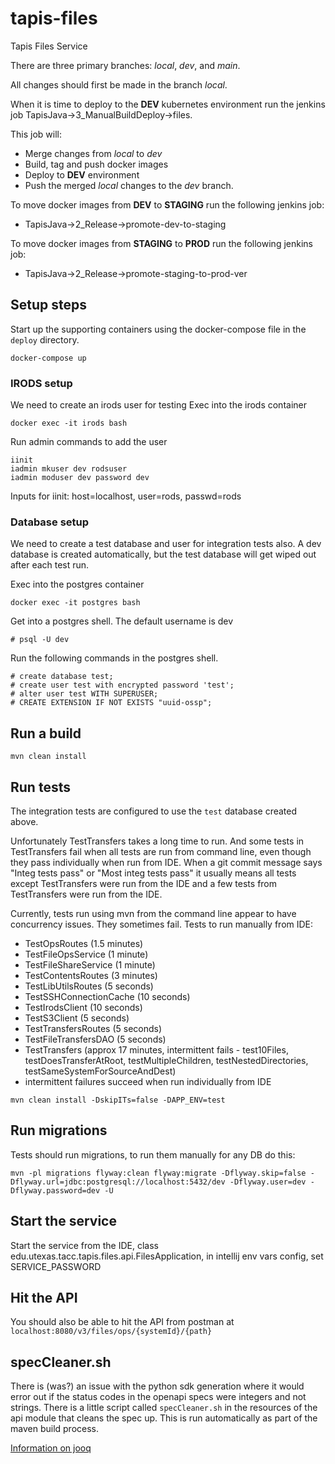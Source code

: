 # tapis-files

Tapis Files Service

There are three primary branches: *local*, *dev*, and *main*.

All changes should first be made in the branch *local*.

When it is time to deploy to the **DEV** kubernetes environment
run the jenkins job TapisJava->3_ManualBuildDeploy->files.

This job will:
* Merge changes from *local* to *dev*
* Build, tag and push docker images
* Deploy to **DEV** environment
* Push the merged *local* changes to the *dev* branch.

To move docker images from **DEV** to **STAGING** run the following jenkins job:
* TapisJava->2_Release->promote-dev-to-staging

To move docker images from **STAGING** to **PROD** run the following jenkins job:
* TapisJava->2_Release->promote-staging-to-prod-ver


## Setup steps

Start up the supporting containers using the docker-compose file in the `deploy` directory.

```docker-compose up```

### IRODS setup
We need to create an irods user for testing
Exec into the irods container

```docker exec -it irods bash```

Run admin commands to add the user

``` 
iinit
iadmin mkuser dev rodsuser
iadmin moduser dev password dev
```

Inputs for iinit: host=localhost, user=rods, passwd=rods

### Database setup
We need to create a test database and user for integration tests also. A dev database
is created automatically, but the test database will get wiped out after each test run.

Exec into the postgres container

```docker exec -it postgres bash```

Get into a postgres shell. The default username is dev

```# psql -U dev```

Run the following commands in the postgres shell.

``` 
# create database test;
# create user test with encrypted password 'test';
# alter user test WITH SUPERUSER;   
# CREATE EXTENSION IF NOT EXISTS "uuid-ossp";
```

## Run a build

```
mvn clean install
```

## Run tests

The integration tests are configured to use the `test` database created above.

Unfortunately TestTransfers takes a long time to run. And some tests in TestTransfers fail when all tests are
  run from command line, even though they pass individually when run from IDE.
When a git commit message says "Integ tests pass" or "Most integ tests pass" it usually means all tests except
  TestTransfers were run from the IDE and a few tests from TestTransfers were run from the IDE.

Currently, tests run using mvn from the command line appear to have concurrency issues. They sometimes fail.
Tests to run manually from IDE:
 - TestOpsRoutes (1.5 minutes)
 - TestFileOpsService (1 minute)
 - TestFileShareService (1 minute)
 - TestContentsRoutes (3 minutes)
 - TestLibUtilsRoutes (5 seconds)
 - TestSSHConnectionCache (10 seconds)
 - TestIrodsClient (10 seconds)
 - TestS3Client (5 seconds)
 - TestTransfersRoutes (5 seconds)
 - TestFileTransfersDAO (5 seconds)
 - TestTransfers (approx 17 minutes, intermittent fails - test10Files, testDoesTransferAtRoot, testMultipleChildren, testNestedDirectories, testSameSystemForSourceAndDest)
 -   intermittent failures succeed when run individually from IDE

```
mvn clean install -DskipITs=false -DAPP_ENV=test
```

## Run migrations
Tests should run migrations, to run them manually for any DB do this:
```
mvn -pl migrations flyway:clean flyway:migrate -Dflyway.skip=false -Dflyway.url=jdbc:postgresql://localhost:5432/dev -Dflyway.user=dev -Dflyway.password=dev -U
```

## Start the service
Start the service from the IDE, class edu.utexas.tacc.tapis.files.api.FilesApplication,
in intellij env vars config, set SERVICE_PASSWORD

## Hit the API
You should also be able to hit the API from postman at 
`localhost:8080/v3/files/ops/{systemId}/{path}` 

## specCleaner.sh 

There is (was?) an issue with the python sdk generation where it would error out if the
status codes in the openapi specs were integers and not strings. There is a little script called
`specCleaner.sh` in the resources of the api module that cleans the spec up. This is run automatically
as part of the maven build process. 

[Information on jooq](README.jooq)


